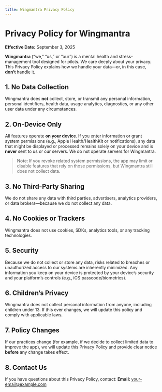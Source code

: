 ```yaml
---
title: Wingmantra Privacy Policy
---
```


# Privacy Policy for Wingmantra
**Effective Date:** September 3, 2025

**Wingmantra** (“we,” “us,” or “our”) is a mental health and stress-management tool designed for pilots. We care deeply about your privacy. This Privacy Policy explains how we handle your data—or, in this case, **don’t** handle it.

## 1. No Data Collection
Wingmantra does **not** collect, store, or transmit any personal information, personal identifiers, health data, usage analytics, diagnostics, or any other user data under any circumstances.

## 2. On-Device Only
All features operate **on your device**. If you enter information or grant system permissions (e.g., Apple Health/HealthKit or notifications), any data that might be displayed or processed remains solely on your device and is **never** sent to us or our servers. We do not operate servers for Wingmantra.

> Note: If you revoke related system permissions, the app may limit or disable features that rely on those permissions, but Wingmantra still does not collect data.

## 3. No Third-Party Sharing
We do not share any data with third parties, advertisers, analytics providers, or data brokers—because we do not collect any data.

## 4. No Cookies or Trackers
Wingmantra does not use cookies, SDKs, analytics tools, or any tracking technologies.

## 5. Security
Because we do not collect or store any data, risks related to breaches or unauthorized access to our systems are inherently minimized. Any information you keep on your device is protected by your device’s security and your platform’s controls (e.g., iOS passcode/biometrics).

## 6. Children’s Privacy
Wingmantra does not collect personal information from anyone, including children under 13. If this ever changes, we will update this policy and comply with applicable laws.

## 7. Policy Changes
If our practices change (for example, if we decide to collect limited data to improve the app), we will update this Privacy Policy and provide clear notice **before** any change takes effect.

## 8. Contact Us
If you have questions about this Privacy Policy, contact:
**Email:** your-email@example.com
